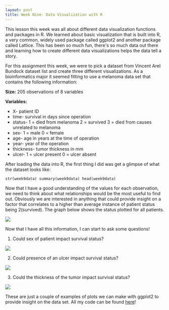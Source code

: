```yaml
---
layout: post
title: Week Nine- Data Visualization with R
---
```


This lesson this week was all about different data visualization functions and packages in R. We learned about basic visualization that is built into R, a very common, widely used package called ggplot2 and another package called Lattice. This has been so much fun, there's so much data out there and learning how to create different data visualizations helps the data tell a story.

For this assignment this week, we were to pick a dataset from Vincent Arel Bundock dataset list and create three different visualizations. As a bioinformatics major it seemed fitting to use a melanoma data set that contains the following information:

**Size:** 205 observations of 8 variables

**Variables:**
* X- patient ID
* time- survival in days since operation
* status- 1 = died from melanoma 2 = survived 3 = died from causes unrelated to melanoma
* sex- 1 = male 0 = female
* age- age in years at the time of operation
* year- year of the operation
* thickness- tumor thickness in mm
* ulcer- 1 = ulcer present 0 = ulcer absent

After loading the data into R, the first thing I did was get a glimpse of what the dataset looks like:

`str(week9data)
summary(week9data)
head(week9data)`

Now that I have a good understanding of the values for each observation, we need to think about what relationships would be the most useful to find out. Obviously we are interested in anything that could provide insight on a factor that correlates to a higher than average instance of patient status being 2(survived). The graph below shows the status plotted for all patients.

![](https://i.imgur.com/7KrCyj8.png)

Now that I have all this information, I can start to ask some questions!

1. Could sex of patient impact survival status?

![](https://i.imgur.com/b4MU4oz.png)

2. Could presence of an ulcer impact survival status?

![](https://i.imgur.com/yiBekBM.png)

3. Could the thickness of the tumor impact survival status?

![](https://i.imgur.com/BB2F0wd.png)

These are just a couple of examples of plots we can make with ggplot2 to provide insight on the data set. All my code can be found [here](https://github.com/jessicalynnrose/Intro_to_R_Spring_2019/blob/master/week9.R)!
